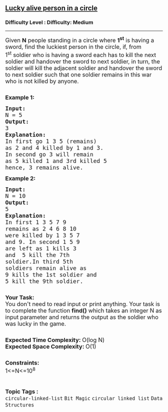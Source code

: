 <h2><a href="https://www.geeksforgeeks.org/problems/lucky-alive-person-in-a-circle1229/1">Lucky alive person in a circle</a></h2><h3>Difficulty Level : Difficulty: Medium</h3><hr><div class="problems_problem_content__Xm_eO"><p><span style="font-size:18px">Given <strong>N</strong> people standing in a circle where <strong>1<sup>st</sup></strong>&nbsp;is having a sword, find the luckiest person in the circle, if, from 1<sup>st</sup>&nbsp;soldier who is having a sword each has to kill the next soldier and handover the sword to next soldier, in turn, the soldier will kill the adjacent soldier and handover the sword to next soldier such that one soldier remains in this war who is not killed by anyone.</span><br>
&nbsp;</p>

<p><span style="font-size:18px"><strong>Example 1:</strong></span></p>

<pre><span style="font-size:18px"><strong>Input:</strong>
N = 5
<strong>Output:</strong>
3
<strong>Explanation:</strong>
In first go 1 3 5 (remains) 
as 2 and 4 killed by 1 and 3. 
In second go 3 will remain 
as 5 killed 1 and 3rd killed 5 
hence, 3 remains alive.</span></pre>

<p><span style="font-size:18px"><strong>Example 2:</strong></span></p>

<pre><span style="font-size:18px"><strong>Input:</strong>
N = 10
<strong>Output:</strong>
5
<strong>Explanation:</strong>
In first 1 3 5 7 9 
remains&nbsp;as 2 4 6 8 10 
were killed by 1 3 5 7 
and 9. In second 1 5 9 
are left as 1 kills 3 
and &nbsp;5 kill the 7th 
soldier.In third 5th 
soldiers remain alive as 
9 kills the 1st soldier and 
5 kill the 9th soldier.</span></pre>

<p><br>
<span style="font-size:18px"><strong>Your Task:</strong><br>
You don't need to read input or print anything. Your task is to complete the function <strong>find()</strong>&nbsp;which takes an integer N as input parameter&nbsp;and returns the output as the soldier who was lucky in the game.</span><br>
&nbsp;</p>

<p><span style="font-size:18px"><strong>Expected Time Complexity: </strong>O(log N)<br>
<strong>Expected Space Complexity: </strong>O(1)</span><br>
&nbsp;</p>

<p><span style="font-size:18px"><strong>Constraints:</strong><br>
1&lt;=N&lt;=10<sup>8</sup></span></p>
</div><br><p><span style=font-size:18px><strong>Topic Tags : </strong><br><code>circular-linked-list</code>&nbsp;<code>Bit Magic</code>&nbsp;<code>circular linked list</code>&nbsp;<code>Data Structures</code>&nbsp;